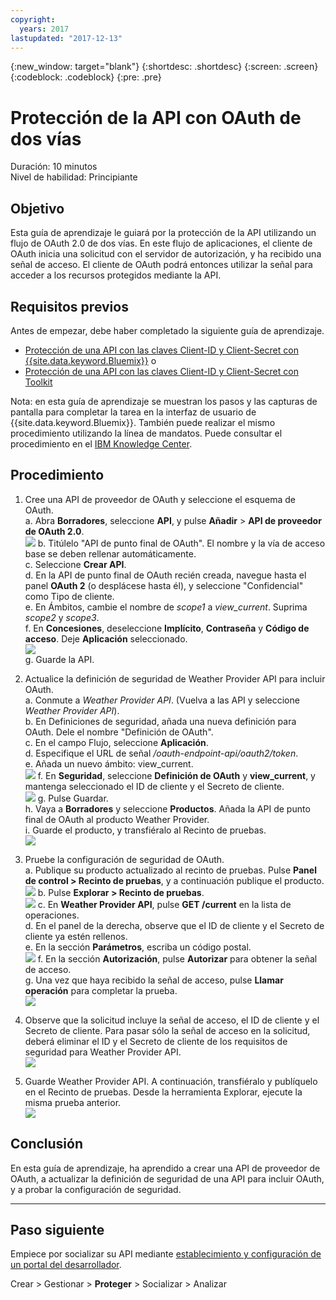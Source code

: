 ```yaml
---
copyright:
  years: 2017
lastupdated: "2017-12-13"
---
```


{:new_window: target="blank"}
{:shortdesc: .shortdesc}
{:screen: .screen}
{:codeblock: .codeblock}
{:pre: .pre}

# Protección de la API con OAuth de dos vías

Duración: 10 minutos  
Nivel de habilidad: Principiante

## Objetivo

Esta guía de aprendizaje le guiará por la protección de la API utilizando un flujo de OAuth 2.0 de dos vías. En este flujo de aplicaciones, el cliente de OAuth inicia una solicitud con el servidor de autorización, y ha recibido una señal de acceso. El cliente de OAuth podrá entonces utilizar la señal para acceder a los recursos protegidos mediante la API.

## Requisitos previos

Antes de empezar, debe haber completado la siguiente guía de aprendizaje.  
- [Protección de una API con las claves Client-ID y Client-Secret con {{site.data.keyword.Bluemix}}](tut_secure_id_secret_bm.html)
o
- [Protección de una API con las claves Client-ID y Client-Secret con Toolkit](tut_secure_id_secret_tk.html)

Nota: en esta guía de aprendizaje se muestran los pasos y las capturas de pantalla para completar la tarea en la interfaz de usuario de {{site.data.keyword.Bluemix}}. También puede realizar el mismo procedimiento utilizando la línea de mandatos. Puede consultar el procedimiento en el [IBM Knowledge Center](https://www.ibm.com/support/knowledgecenter/SSMNED_5.0.0/com.ibm.apic.toolkit.doc/tutorial_apionprem_security_OAuth_v506.html). 

## Procedimiento

1. Cree una API de proveedor de OAuth y seleccione el esquema de OAuth.  
	a. Abra **Borradores**, seleccione **API**, y pulse **Añadir** > **API de proveedor de OAuth 2.0**.  
    ![](images/oauth_provider_1.png)
	b. Titúlelo "API de punto final de OAuth". El nombre y la vía de acceso base se deben rellenar automáticamente.  
	c. Seleccione **Crear API**.  
	d. En la API de punto final de OAuth recién creada, navegue hasta el panel **OAuth 2** (o desplácese hasta él), y seleccione "Confidencial" como Tipo de cliente.  
	e. En Ámbitos, cambie el nombre de _scope1_ a _view_current_. Suprima _scope2_ y _scope3_.  
	f. En **Concesiones**, deseleccione **Implícito**, **Contraseña** y **Código de acceso**. Deje **Aplicación** seleccionado.  
	![](images/oauth_provider_2.png)  
	g. Guarde la API.  

2. Actualice la definición de seguridad de Weather Provider API para incluir OAuth.  
	a. Conmute a _Weather Provider API_. (Vuelva a las API y seleccione _Weather Provider API_).  
	b. En Definiciones de seguridad, añada una nueva definición para OAuth. Dele el nombre "Definición de OAuth".  
	c. En el campo Flujo, seleccione **Aplicación**.  
	d. Especifique el URL de señal _<su URL base>/oauth-endpoint-api/oauth2/token_.  
	e. Añada un nuevo ámbito: view_current.  
	![](images/oauth_security_definition_1.png)
	f. En **Seguridad**, seleccione **Definición de OAuth** y **view_current**, y mantenga seleccionado el ID de cliente y el Secreto de cliente.  
	![](images/oauth_security_definition_2.png)
	g. Pulse Guardar.  
	h. Vaya a **Borradores** y seleccione **Productos**. Añada la API de punto final de OAuth al producto Weather Provider.  
	i. Guarde el producto, y transfiéralo al Recinto de pruebas.  
	![](images/oauth_security_definition_3a.png)

3. Pruebe la configuración de seguridad de OAuth.  
	a. Publique su producto actualizado al recinto de pruebas. Pulse **Panel de control > Recinto de pruebas**, y a continuación publique el producto.  
	  ![](images/test_oauth_1.png)
	b. Pulse **Explorar > Recinto de pruebas**.  
      ![](images/test_oauth_2.png)
	c. En **Weather Provider API**, pulse **GET /current** en la lista de operaciones.  
	d. En el panel de la derecha, observe que el ID de cliente y el Secreto de cliente ya estén rellenos.  
	e. En la sección **Parámetros**, escriba un código postal.  
      ![](images/test_oauth_3.png)
	f. En la sección **Autorización**, pulse **Autorizar** para obtener la señal de acceso.  
	g. Una vez que haya recibido la señal de acceso, pulse **Llamar operación** para completar la prueba.  
      ![](images/test_oauth_4.png)

4. Observe que la solicitud incluye la señal de acceso, el ID de cliente y el Secreto de cliente. Para pasar sólo la señal de acceso en la solicitud, deberá eliminar el ID y el Secreto de cliente de los requisitos de seguridad para Weather Provider API.  
    ![](images/test_oauth_5.png)

5. Guarde Weather Provider API. A continuación, transfiéralo y publíquelo en el Recinto de pruebas. Desde la herramienta Explorar, ejecute la misma prueba anterior.  
    ![](images/test_oauth_6.png)
    
## Conclusión
En esta guía de aprendizaje, ha aprendido a crear una API de proveedor de OAuth, a actualizar la definición de seguridad de una API para incluir OAuth, y a probar la configuración de seguridad.

---

## Paso siguiente

Empiece por socializar su API mediante [establecimiento y configuración de un portal del desarrollador](tut_config_dev_portal.html).

Crear > Gestionar > **Proteger** > Socializar > Analizar
